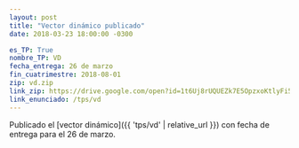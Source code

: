 ```yaml
---
layout: post
title: "Vector dinámico publicado"
date: 2018-03-23 18:00:00 -0300

es_TP: True
nombre_TP: VD
fecha_entrega: 26 de marzo
fin_cuatrimestre: 2018-08-01
zip: vd.zip
link_zip: https://drive.google.com/open?id=1t6Uj8rUQUEZk7E5OpzxoKtlyFi5HGDxC
link_enunciado: /tps/vd
---
```


Publicado el [vector dinámico]({{ 'tps/vd' | relative_url }}) con fecha de entrega para el 26 de marzo.